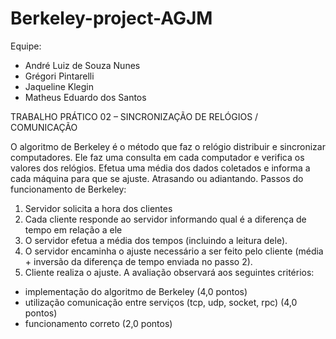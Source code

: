 # Berkeley-project-AGJM

Equipe:  
- André Luiz de Souza Nunes  
- Grégori Pintarelli  
- Jaqueline Klegin  
- Matheus Eduardo dos Santos  

TRABALHO PRÁTICO 02 – SINCRONIZAÇÃO DE RELÓGIOS / COMUNICAÇÃO           

O algoritmo de Berkeley é o método que faz o relógio distribuir e sincronizar computadores. Ele faz uma consulta em cada computador e verifica os valores dos relógios. Efetua uma média dos dados coletados e informa a cada máquina para que se ajuste. Atrasando ou adiantando. 
Passos do funcionamento de Berkeley:
1.	Servidor solicita a hora dos clientes
2.	Cada cliente responde ao servidor informando qual é a diferença de tempo em relação a ele
3.	O servidor efetua a média dos tempos (incluindo a leitura dele).
4.	O servidor encaminha o ajuste necessário a ser feito pelo cliente (média + inversão da diferença de tempo enviada no passo 2).
5.	Cliente realiza o ajuste.
A avaliação observará aos seguintes critérios:
- 	implementação do algoritmo de Berkeley (4,0 pontos)
-   utilização comunicação entre serviços (tcp, udp, socket, rpc) (4,0 pontos)
- 	funcionamento correto (2,0 pontos)

